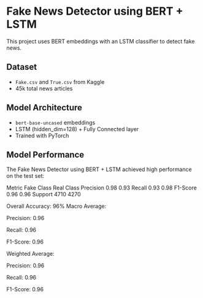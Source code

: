 # Fake News Detector using BERT + LSTM

This project uses BERT embeddings with an LSTM classifier to detect fake news.

## Dataset
- `Fake.csv` and `True.csv` from Kaggle
- 45k total news articles

## Model Architecture
- `bert-base-uncased` embeddings
- LSTM (hidden_dim=128) + Fully Connected layer
- Trained with PyTorch

## Model Performance
The Fake News Detector using BERT + LSTM achieved high performance on the test set:

Metric	Fake Class	Real Class
Precision	0.98	0.93
Recall	0.93	0.98
F1-Score	0.96	0.96
Support	4710	4270

Overall Accuracy: 96%
Macro Average:

Precision: 0.96

Recall: 0.96

F1-Score: 0.96

Weighted Average:

Precision: 0.96

Recall: 0.96

F1-Score: 0.96
